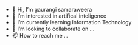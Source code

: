 - 👋 Hi, I’m gaurangi samaraweera
- 👀 I’m interested in artifical inteligence
- 🌱 I’m currently learning Information Technology
- 💞️ I’m looking to collaborate on ...
- 📫 How to reach me ...

<!---
gaurangisamaraweera/gaurangisamaraweera is a ✨ special ✨ repository because its `README.md` (this file) appears on your GitHub profile.
You can click the Preview link to take a look at your changes.
--->
